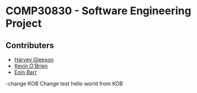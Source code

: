 # COMP30830 - Software Engineering Project

## Contributers

- [Harvey Gleeson](https://github.com/harveygleeson)
- [Kevin O'Brien](https://github.com/kevinobrien97)
- [Eoin Barr](https://github.com/eoin-barr)

-change
KOB Change test
hello world from KOB